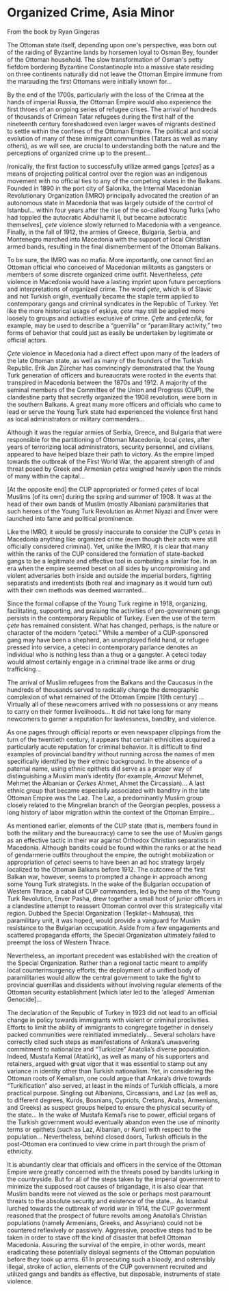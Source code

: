 # Organized Crime, Asia Minor

From the book by Ryan Gingeras

<a name='otto1'/>

The Ottoman state itself, depending upon one's perspective, was born
out of the raiding of Byzantine lands by horsemen loyal to Osman Bey,
founder of the Ottoman household. The slow transformation of Osman's
petty fiefdom bordering Byzantine Constantinople into a massive state
residing on three continents naturally did not leave the Ottoman
Empire immune from the marauding the first Ottomans were initially
known for...

By the end of the 1700s, particularly with the loss of the Crimea at
the hands of imperial Russia, the Ottoman Empire would also experience
the first throes of an ongoing series of refugee crises. The arrival
of hundreds of thousands of Crimean Tatar refugees during the first
half of the nineteenth century foreshadowed even larger waves of
migrants destined to settle within the confines of the Ottoman
Empire. The political and social evolution of many of these immigrant
communities (Tatars as well as many others), as we will see, are
crucial to understanding both the nature and the perceptions of
organized crime up to the present...

Ironically, the first faction to successfully utilize armed gangs
[*çetes*] as a means of projecting political control over the region
was an indigenous movement with no official ties to any of the
competing states in the Balkans. Founded in 1890 in the port city of
Salonika, the Internal Macedonian Revolutionary Organization (IMRO)
principally advocated the creation of an autonomous state in Macedonia
that was largely outside of the control of Istanbul... within four
years after the rise of the so-called Young Turks [who had toppled the
autocratic Abdulhamit II, but became autocratic themselves], *çete*
violence slowly returned to Macedonia with a vengeance. Finally, in
the fall of 1912, the armies of Greece, Bulgaria, Serbia, and
Montenegro marched into Macedonia with the support of local Christian
armed bands, resulting in the final dismemberment of the Ottoman
Balkans.

To be sure, the IMRO was no mafia. More importantly, one cannot find
an Ottoman official who conceived of Macedonian militants as gangsters
or members of some discrete organized crime outfit. Nevertheless, *çete*
violence in Macedonia would have a lasting imprint upon future
perceptions and interpretations of organized crime. The word *çete*,
which is of Slavic and not Turkish origin, eventually became the
staple term applied to contemporary gangs and criminal syndicates in
the Republic of Turkey. Yet like the more historical usage of eşkiya,
*çete* may still be applied more loosely to groups and activities
exclusive of crime. *Çete* and *çetecilik*, for example, may be used to
describe a “guerrilla” or “paramilitary activity,” two forms of
behavior that could just as easily be undertaken by legitimate or
official actors.

*Çete* violence in Macedonia had a direct effect upon many of the
leaders of the late Ottoman state, as well as many of the founders of
the Turkish Republic. Erik Jan Zürcher has convincingly demonstrated
that the Young Turk generation of officers and bureaucrats were rooted
in the events that transpired in Macedonia between the 1870s and
1912. A majority of the seminal members of the Committee of the Union
and Progress (CUP), the clandestine party that secretly organized the
1908 revolution, were born in the southern Balkans. A great many more
officers and officials who came to lead or serve the Young Turk state
had experienced the violence first hand as local administrators or
military commanders...

Although it was the regular armies of Serbia, Greece, and Bulgaria
that were responsible for the partitioning of Ottoman Macedonia, local
*çetes*, after years of terrorizing local administrators, security
personnel, and civilians, appeared to have helped blaze their path to
victory. As the empire limped towards the outbreak of the First World
War, the apparent strength of and threat posed by Greek and Armenian
*çetes* weighed heavily upon the minds of many within the capital...

[At the opposite end] the CUP appropriated or formed *çetes* of local
Muslims [of its own] during the spring and summer of 1908. It was at
the head of their own bands of Muslim (mostly Albanian) paramilitaries
that such heroes of the Young Turk Revolution as Ahmet Niyazi and
Enver were launched into fame and political prominence.

Like the IMRO, it would be grossly inaccurate to consider the CUP’s
*çetes* in Macedonia anything like organized crime (even though their
acts were still officially considered criminal). Yet, unlike the IMRO,
it is clear that many within the ranks of the CUP considered the
formation of state-backed gangs to be a legitimate and effective tool
in combating a similar foe. In an era when the empire seemed beset on
all sides by uncompromising and violent adversaries both inside and
outside the imperial borders, fighting separatists and irredentists
(both real and imaginary as it would turn out) with their own methods
was deemed warranted...

Since the formal collapse of the Young Turk regime in 1918,
organizing, facilitating, supporting, and praising the activities of
pro-government gangs persists in the contemporary Republic of
Turkey. Even the use of the term *çete* has remained consistent. What
has changed, perhaps, is the nature or character of the modern
“çeteci.” While a member of a CUP-sponsored gang may have been a
shepherd, an unemployed field hand, or refugee pressed into service, a
çeteci in contemporary parlance denotes an individual who is nothing
less than a thug or a gangster.  A çeteci today would almost certainly
engage in a criminal trade like arms or drug trafficking...

The arrival of Muslim refugees from the Balkans and the Caucasus in
the hundreds of thousands served to radically change the demographic
complexion of what remained of the Ottoman Empire [19th century]
... Virtually all of these newcomers arrived with no possessions or
any means to carry on their former livelihoods... It did not take long
for many newcomers to garner a reputation for lawlessness, banditry,
and violence.

As one pages through official reports or even newspaper clippings from
the turn of the twentieth century, it appears that certain ethnicities
acquired a particularly acute reputation for criminal behavior. It is
difficult to find examples of provincial banditry without running
across the names of men specifically identified by their ethnic
background. In the absence of a paternal name, using ethnic epithets
did serve as a proper way of distinguishing a Muslim man’s identity
(for example, *Arnavut* Mehmet, Mehmet the Albanian or *Çerkes* Ahmet,
Ahmet the Circassian)... A last ethnic group that became especially
associated with banditry in the late Ottoman Empire was the Laz. The
Laz, a predominantly Muslim group closely related to the Mingrelian
branch of the Georgian peoples, possess a long history of labor
migration within the context of the Ottoman Empire...

<a name='cup1'/>

As mentioned earlier, elements of the CUP state (that is, members
found in both the military and the bureaucracy) came to see the use of
Muslim gangs as an effective tactic in their war against Orthodox
Christian separatists in Macedonia.  Although bandits could be found
within the ranks or at the head of gendarmerie outfits throughout the
empire, the outright mobilization or appropriation of *çeteci* seems
to have been an ad hoc strategy largely localized to the Ottoman
Balkans before 1912. The outcome of the first Balkan war, however,
seems to prompted a change in approach among some Young Turk
strategists. In the wake of the Bulgarian occupation of Western
Thrace, a cabal of CUP commanders, led by the hero of the Young Turk
Revolution, Enver Pasha, drew together a small host of junior officers
in a clandestine attempt to reassert Ottoman control over this
strategically vital region. Dubbed the Special Organization
(Teşkilat-ı Mahsusa), this paramilitary unit, it was hoped, would
provide a vanguard for Muslim resistance to the Bulgarian
occupation. Aside from a few engagements and scattered propaganda
efforts, the Special Organization ultimately failed to preempt the
loss of Western Thrace.

Nevertheless, an important precedent was established with the creation
of the Special Organization. Rather than a regional tactic meant to
amplify local counterinsurgency efforts, the deployment of a unified
body of paramilitaries would allow the central government to take the
fight to provincial guerrillas and dissidents without involving
regular elements of the Ottoman security establishment [which later led
to the 'alleged' Armenian Genocide]...

The declaration of the Republic of Turkey in 1923 did not lead to an
official change in policy towards immigrants with violent or criminal
proclivities. Efforts to limit the ability of immigrants to congregate
together in densely packed communities were reinitiated immediately...
Several scholars have correctly cited such steps as manifestations of
Ankara’s unwavering commitment to nationalize and “Turkicize”
Anatolia’s diverse population. Indeed, Mustafa Kemal (Atatürk), as
well as many of his supporters and retainers, argued with great vigor
that it was essential to stamp out any variance in identity other than
Turkish nationalism. Yet, in considering the Ottoman roots of
Kemalism, one could argue that Ankara’s drive towards “Turkification”
also served, at least in the minds of Turkish officials, a more
practical purpose. Singling out Albanians, Circassians, and Laz (as
well as, to different degrees, Kurds, Bosnians, Cypriots, Cretans,
Arabs, Armenians, and Greeks) as suspect groups helped to ensure the
physical security of the state... In the wake of Mustafa Kemal’s rise
to power, official organs of the Turkish government would eventually
abandon even the use of minority terms or epithets (such as Laz,
Albanian, or Kurd) with respect to the population... Nevertheless,
behind closed doors, Turkish officials in the post-Ottoman era
continued to view crime in part through the prism of ethnicity.

It is abundantly clear that officials and officers in the service of
the Ottoman Empire were greatly concerned with the threats posed by
bandits lurking in the countryside. But for all of the steps taken by
the imperial government to minimize the supposed root causes of
brigandage, it is also clear that Muslim bandits were not viewed as
the sole or perhaps most paramount threats to the absolute security
and existence of the state... As Istanbul lurched towards the outbreak
of world war in 1914, the CUP government reasoned that the prospect of
future revolts among Anatolia’s Christian populations (namely
Armenians, Greeks, and Assyrians) could not be countered reflexively
or passively. Aggressive, proactive steps had to be taken in order to
stave off the kind of disaster that befell Ottoman Macedonia. Assuring
the survival of the empire, in other words, meant eradicating these
potentially disloyal segments of the Ottoman population before they
took up arms. 61 In prosecuting such a bloody, and ostensibly
illegal, stroke of action, elements of the CUP government recruited
and utilized gangs and bandits as effective, but disposable,
instruments of state violence.








